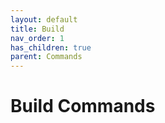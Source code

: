 ```yaml
---
layout: default
title: Build
nav_order: 1
has_children: true
parent: Commands
---
```


# Build Commands